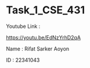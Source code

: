 # Task_1_CSE_431

Youtube Link :

https://youtu.be/EdNzYrhD2qA

Name : Rifat Sarker Aoyon

ID : 22341043

